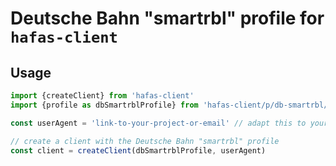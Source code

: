 # Deutsche Bahn "smartrbl" profile for `hafas-client`

## Usage

```js
import {createClient} from 'hafas-client'
import {profile as dbSmartrblProfile} from 'hafas-client/p/db-smartrbl/index.js'

const userAgent = 'link-to-your-project-or-email' // adapt this to your project!

// create a client with the Deutsche Bahn "smartrbl" profile
const client = createClient(dbSmartrblProfile, userAgent)
```
